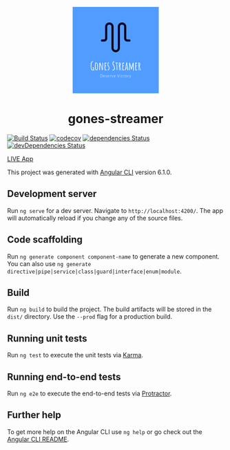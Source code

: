 
<p align="center"><img src="https://github.com/umens/gones-streamer/blob/master/src/assets/logos/logo.png?raw=true" alt="logo" height="200" /></p>
<h1 align="center">gones-streamer</h1>

[![Build Status](https://travis-ci.com/umens/gones-streamer.svg?branch=master)](https://travis-ci.com/umens/gones-streamer) [![codecov](https://codecov.io/gh/umens/gones-streamer/branch/master/graph/badge.svg)](https://codecov.io/gh/umens/gones-streamer) [![dependencies Status](https://david-dm.org/umens/gones-streamer/status.svg)](https://david-dm.org/umens/gones-streamer) [![devDependencies Status](https://david-dm.org/umens/gones-streamer/dev-status.svg)](https://david-dm.org/umens/gones-streamer?type=dev)

[LIVE App](https://umens.github.io/gones-streamer)

This project was generated with [Angular CLI](https://github.com/angular/angular-cli) version 6.1.0.

## Development server

Run `ng serve` for a dev server. Navigate to `http://localhost:4200/`. The app will automatically reload if you change any of the source files.

## Code scaffolding

Run `ng generate component component-name` to generate a new component. You can also use `ng generate directive|pipe|service|class|guard|interface|enum|module`.

## Build

Run `ng build` to build the project. The build artifacts will be stored in the `dist/` directory. Use the `--prod` flag for a production build.

## Running unit tests

Run `ng test` to execute the unit tests via [Karma](https://karma-runner.github.io).

## Running end-to-end tests

Run `ng e2e` to execute the end-to-end tests via [Protractor](http://www.protractortest.org/).

## Further help

To get more help on the Angular CLI use `ng help` or go check out the [Angular CLI README](https://github.com/angular/angular-cli/blob/master/README.md).
